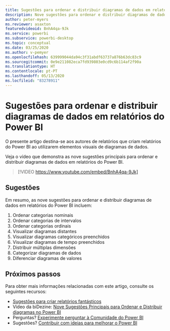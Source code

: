 ```yaml
---
title: Sugestões para ordenar e distribuir diagramas de dados em relatórios do Power BI
description: Nove sugestões para ordenar e distribuir diagramas de dados nos elementos visuais de relatórios do Power BI, no Power BI Desktop ou no serviço Power BI.
author: peter-myers
ms.reviewer: asaxton
featuredvideoid: BnhA4qa-9Jk
ms.service: powerbi
ms.subservice: powerbi-desktop
ms.topic: conceptual
ms.date: 03/25/2020
ms.author: v-pemyer
ms.openlocfilehash: 639999044da94c3f31abdf63737a876b63dc83c9
ms.sourcegitcommit: 0e9e211082eca7fd939803e0cd9c6b114af2f90a
ms.translationtype: HT
ms.contentlocale: pt-PT
ms.lasthandoff: 05/13/2020
ms.locfileid: "83278911"
---
```

# <a name="tips-to-sort-and-distribute-data-plots-in-power-bi-reports"></a>Sugestões para ordenar e distribuir diagramas de dados em relatórios do Power BI

O presente artigo destina-se aos autores de relatórios que criam relatórios do Power BI ao utilizarem elementos visuais de diagramas de dados.

Veja o vídeo que demonstra as nove sugestões principais para ordenar e distribuir diagramas de dados em relatórios do Power BI.

> [!VIDEO https://www.youtube.com/embed/BnhA4qa-9Jk]

## <a name="tips"></a>Sugestões

Em resumo, as nove sugestões para ordenar e distribuir diagramas de dados em relatórios do Power BI incluem:

1. Ordenar categorias nominais
1. Ordenar categorias de intervalos
1. Ordenar categorias ordinais
1. Visualizar diagramas distantes
1. Visualizar diagramas categóricos preenchidos
1. Visualizar diagramas de tempo preenchidos
1. Distribuir múltiplas dimensões
1. Categorizar diagramas de dados
1. Diferenciar diagramas de valores

## <a name="next-steps"></a>Próximos passos

Para obter mais informações relacionadas com este artigo, consulte os seguintes recursos:

- [Sugestões para criar relatórios fantásticos](../create-reports/desktop-tips-and-tricks-for-creating-reports.md)
- Vídeo da biDezine: [Nove Sugestões Principais para Ordenar e Distribuir diagramas no Power BI](https://www.youtube.com/watch?v=BnhA4qa-9Jk)
- Perguntas? [Experimente perguntar à Comunidade do Power BI](https://community.powerbi.com/)
- Sugestões? [Contribuir com ideias para melhorar o Power BI](https://ideas.powerbi.com/)

